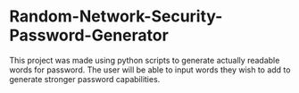 # Random-Network-Security-Password-Generator
This project was made using python scripts to generate actually readable words for password. The user will be able to input words they wish to add to generate stronger password capabilities.
